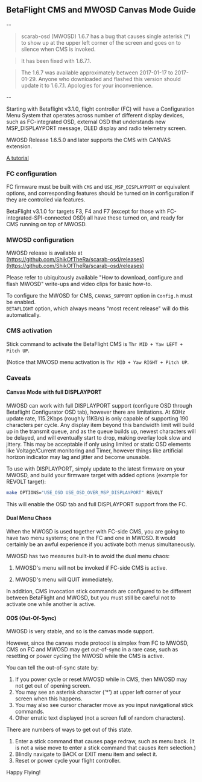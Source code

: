 ## BetaFlight CMS and MWOSD Canvas Mode Guide

--

> scarab-osd (MWOSD) 1.6.7 has a bug that causes single asterisk (*) to show up at the upper left corner of the screen and goes on to silence when CMS is invoked.  

> It has been fixed with 1.6.7.1.

> The 1.6.7 was available approximately between 2017-01-17 to 2017-01-29. Anyone who downloaded and flashed this version should update it to 1.6.7.1. Apologies for your inconvenience.

--


Starting with Betaflight v3.1.0, flight controller (FC) will have a Configuration Menu System that operates across number of different display devices, such as FC-integrated OSD, external OSD that understands new MSP_DISPLAYPORT message, OLED display and radio telemetry screen.

MWOSD Release 1.6.5.0 and later supports the CMS with CANVAS extension.

[A tutorial](https://tmr.kiwi/betaflight-mwosd-smartaudio-cms/)

### FC configuration

FC firmware must be built with `CMS` and `USE_MSP_DISPLAYPORT` or equivalent options, and corresponding features should be turned on in configuration if they are controlled via features.

BetaFlight v3.1.0 for targets F3, F4 and F7 (except for those with FC-integrated-SPI-connected OSD) all have these turned on, and ready for CMS running on top of MWOSD.

### MWOSD configuration

MWOSD release is available at  
[https://github.com/ShikOfTheRa/scarab-osd/releases](https://github.com/ShikOfTheRa/scarab-osd/releases)

Please refer to ubiquitously available "How to download, configure and flash MWOSD" write-ups and video clips for basic how-to.

To configure the MWOSD for CMS, `CANVAS_SUPPORT` option in `Config.h` must be enabled.  
`BETAFLIGHT` option, which always means "most recent release" will do this automatically.

### CMS activation

Stick command to activate the BetaFlight CMS is `Thr MID + Yaw LEFT + Pitch UP`.

(Notice that MWOSD menu activation is `Thr MID + Yaw RIGHT + Pitch UP`.

### Caveats
          
#### Canvas Mode with full DISPLAYPORT
MWOSD can work with full DISPLAYPORT support (configure OSD through Betaflight Configurator OSD tab), however there are limitations.  At 60Hz update rate, 115.2Kbps (roughly 11KB/s) is only capable of supporting 190 characters per cycle. Any display item beyond this bandwidth limit will build up in the transmit queue, and as the queue builds up, newest characters will be delayed, and will eventually start to drop, making overlay look slow and jittery.  This may be acceptable if only using limited or static OSD elements like Voltage/Current monitoring and Timer, however things like artificial horizon indicator may lag and jitter and become unusable.

To use with DISPLAYPORT, simply update to the latest firmware on your MWOSD, and build your firmware target with added options (example for REVOLT target):
```bash
make OPTIONS="USE_OSD USE_OSD_OVER_MSP_DISPLAYPORT" REVOLT
```

This will enable the OSD tab and full DISPLAYPORT support from the FC.

#### Dual Menu Chaos 
        
When the MWOSD is used together with FC-side CMS, you are going to have two menu systems; one in the FC and one in MWOSD. It would certainly be an awful experience if you activate both menus simultaneously.

MWOSD has two measures built-in to avoid the dual menu chaos:
    
1. MWOSD's menu will not be invoked if FC-side CMS is active.

2. MWOSD's menu will QUIT immediately.

In addition, CMS invocation stick commands are configured to be different between BetaFlight and MWOSD, but you must still be careful not to activate one while another is active.

#### OOS (Out-Of-Sync)

MWOSD is very stable, and so is the canvas mode support.

However, since the canvas mode protocol is simplex from FC to MWOSD, CMS on FC and MWOSD may get out-of-sync in a rare case, such as resetting or power cycling the MWOSD while the CMS is active.

You can tell the out-of-sync state by:

1. If you power cycle or reset MWOSD while in CMS, then MWOSD may not get out of opening screen.
2. You may see an asterisk character ('*') at upper left corner of your screen when this happens.
3. You may also see cursor character move as you input navigational stick commands.
4. Other erratic text displayed (not a screen full of random characters).

There are numbers of ways to get out of this state.

1. Enter a stick command that causes page redraw, such as menu back. (It is not a wise move to enter a stick command that causes item selection.)
2. Blindly navigate to BACK or EXIT menu item and select it.
3. Reset or power cycle your flight controller.

Happy Flying!